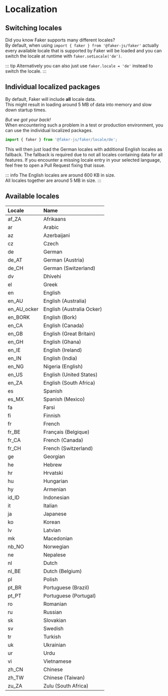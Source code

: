 # Localization

## Switching locales

Did you know Faker supports many different locales?  
By default, when using `import { faker } from '@faker-js/faker'` actually every available locale that is supported by Faker will be loaded and you can switch the locale at runtime with `faker.setLocale('de')`.

::: tip
Alternatively you can also just use `faker.locale = 'de'` instead to switch the locale.
:::

## Individual localized packages

By default, Faker will include **all** locale data.  
This might result in loading around 5 MB of data into memory and slow down startup times.

_But we got your back!_  
When encountering such a problem in a test or production environment, you can use the individual localized packages.

```ts
import { faker } from '@faker-js/faker/locale/de';
```

This will then just load the German locales with additional English locales as fallback. The fallback is required due to not all locales containing data for all features. If you encounter a missing locale entry in your selected language, feel free to open a Pull Request fixing that issue.

::: info
The English locales are around 600 KB in size.  
All locales together are around 5 MB in size.
:::

## Available locales

<!-- LOCALES-AUTO-GENERATED-START -->

<!-- Run 'pnpm run generate:locales' to update. -->

| Locale      | Name                      |
| :---------- | :------------------------ |
| af_ZA       | Afrikaans                 |
| ar          | Arabic                    |
| az          | Azerbaijani               |
| cz          | Czech                     |
| de          | German                    |
| de_AT       | German (Austria)          |
| de_CH       | German (Switzerland)      |
| dv          | Dhivehi                   |
| el          | Greek                     |
| en          | English                   |
| en_AU       | English (Australia)       |
| en_AU_ocker | English (Australia Ocker) |
| en_BORK     | English (Bork)            |
| en_CA       | English (Canada)          |
| en_GB       | English (Great Britain)   |
| en_GH       | English (Ghana)           |
| en_IE       | English (Ireland)         |
| en_IN       | English (India)           |
| en_NG       | Nigeria (English)         |
| en_US       | English (United States)   |
| en_ZA       | English (South Africa)    |
| es          | Spanish                   |
| es_MX       | Spanish (Mexico)          |
| fa          | Farsi                     |
| fi          | Finnish                   |
| fr          | French                    |
| fr_BE       | Français (Belgique)       |
| fr_CA       | French (Canada)           |
| fr_CH       | French (Switzerland)      |
| ge          | Georgian                  |
| he          | Hebrew                    |
| hr          | Hrvatski                  |
| hu          | Hungarian                 |
| hy          | Armenian                  |
| id_ID       | Indonesian                |
| it          | Italian                   |
| ja          | Japanese                  |
| ko          | Korean                    |
| lv          | Latvian                   |
| mk          | Macedonian                |
| nb_NO       | Norwegian                 |
| ne          | Nepalese                  |
| nl          | Dutch                     |
| nl_BE       | Dutch (Belgium)           |
| pl          | Polish                    |
| pt_BR       | Portuguese (Brazil)       |
| pt_PT       | Portuguese (Portugal)     |
| ro          | Romanian                  |
| ru          | Russian                   |
| sk          | Slovakian                 |
| sv          | Swedish                   |
| tr          | Turkish                   |
| uk          | Ukrainian                 |
| ur          | Urdu                      |
| vi          | Vietnamese                |
| zh_CN       | Chinese                   |
| zh_TW       | Chinese (Taiwan)          |
| zu_ZA       | Zulu (South Africa)       |

<!-- LOCALES-AUTO-GENERATED-END -->

